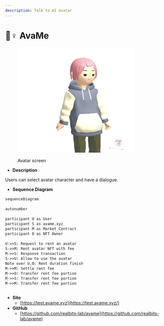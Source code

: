 ```yaml
---
description: Talk to AI avatar
---
```


# 🙍♀ AvaMe

<figure><img src="../.gitbook/assets/image.png" alt="" width="375"><figcaption><p>Avatar screen</p></figcaption></figure>

* **Description**

Users can select avatar character and have a dialogue.

* **Sequence Diagram**

```mermaid
sequenceDiagram

autonumber

participant U as User
participant S as avame.xyz
participant M as Market Contract
participant O as NFT Owner

U->>S: Request to rent an avatar
S->>M: Rent avatar NFT with fee
M->>S: Response transaction
S->>U: Allow to use the avatar
Note over U,O: Rent duration finish
M->>M: Settle rent fee
M->>O: Transfer rent fee portion
M->>S: Transfer rent fee portion
M->>M: Transfer rent fee portion


```

* **Site**
  * [https://test.avame.xyz](https://test.avame.xyz/)
* **GitHub**
  * [https://github.com/realbits-lab/avame](https://github.com/realbits-lab/avame)


